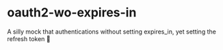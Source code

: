 # oauth2-wo-expires-in
A silly mock that authentications without setting expires_in, yet setting the refresh token 🫠
